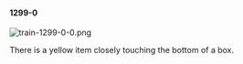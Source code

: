 #### 1299-0
![train-1299-0-0.png](https://github.com/lil-lab/nlvr/raw/master/nlvr/train/images/67/train-1299-0-0.png "train-1299-0-0.png")

There is a yellow item closely touching the bottom of a box.